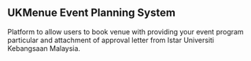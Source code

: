 ## UKMenue Event Planning System

Platform to allow users to book venue with providing your event program particular and attachment of approval letter from Istar Universiti Kebangsaan Malaysia.
